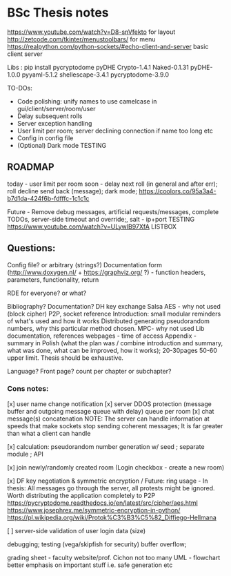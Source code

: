 # BSc Thesis notes
https://www.youtube.com/watch?v=D8-snVfekto for layout
http://zetcode.com/tkinter/menustoolbars/ for menu
https://realpython.com/python-sockets/#echo-client-and-server basic client server

Libs : pip install pycryptodome pyDHE
Crypto-1.4.1 Naked-0.1.31 pyDHE-1.0.0 pyyaml-5.1.2 shellescape-3.4.1
pycryptodome-3.9.0

TO-DOs:

- Code polishing: unify names to use camelcase in gui/client/server/room/user
- Delay subsequent rolls
- Server exception handling
- User limit per room; server declining connection if name too long etc
- Config in config file
- (Optional) Dark mode
TESTING

## ROADMAP
today - user limit per room
soon - delay next roll (in general and after err); roll decline send back (message); dark mode; https://coolors.co/95a3a4-b7d1da-424f6b-fdfffc-1c1c1c

Future - Remove debug messages, artificial requests/messages, complete TODOs, server-side timeout and override;, salt - ip+port
TESTING
https://www.youtube.com/watch?v=ULywIB97XfA LISTBOX

## Questions:
Config file? or arbitrary (strings?)
Documentation form (http://www.doxygen.nl/ + https://graphviz.org/ ?) - function headers, parameters, functionality, return

RDE for everyone? or what?

Bibliography? Documentation?
DH key exchange
Salsa
AES - why not used (block cipher)
P2P, socket reference
Introduction: small modular reminders of what's used and how it works
Distributed generating pseudorandom numbers, why this particular method chosen.
MPC- why not used 
Lib documentation, references
webpages - time of access
Appendix - summary in Polish (what the plan was / combine introduction and summary, what was done, what can be improved, how it works); 20-30pages 50-60 upper limit. Thesis should be exhaustive.

Language? Front page?
count per chapter or subchapter?

### Cons notes:
[x] user name change notification
[x] server DDOS protection (message buffer and outgoing message queue with delay)
queue per room
[x] chat message(s) concatenation
NOTE: The server can handle information at speeds that make sockets stop sending coherent messages; It is far greater than what a client can handle

[x] calculation: pseudorandom number generation w/ seed ; separate module ; API

[x] join newly/randomly created room (Login checkbox - create a new room)

[x] DF key negotiation & symmetric encryption / Future: ring usage - In thesis: All messages go through the server, all protests might be ignored. Worth distributing the application completely to P2P
https://pycryptodome.readthedocs.io/en/latest/src/cipher/aes.html
https://www.josephrex.me/symmetric-encryption-in-python/
https://pl.wikipedia.org/wiki/Protok%C3%B3%C5%82_Diffiego-Hellmana


[ ] server-side validation of user login data (size)


debugging; testing (vega/skipfish for security)
buffer overflow;

grading sheet - faculty website/prof. Cichon
not too many UML - flowchart better
emphasis on important stuff i.e. safe generation etc